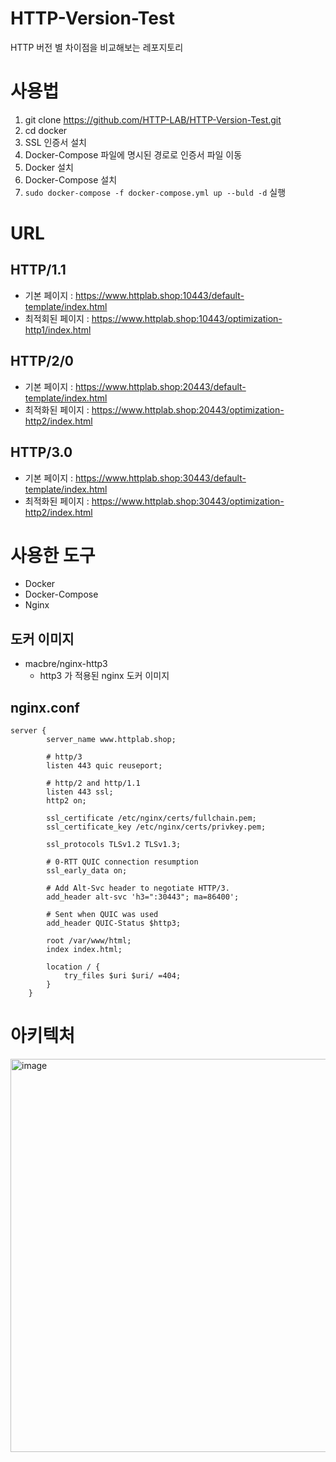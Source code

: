 # HTTP-Version-Test
HTTP 버전 별 차이점을 비교해보는 레포지토리



# 사용법
1. git clone https://github.com/HTTP-LAB/HTTP-Version-Test.git
2. cd docker
4. SSL 인증서 설치
5. Docker-Compose 파일에 명시된 경로로 인증서 파일 이동
6. Docker 설치
7. Docker-Compose 설치
8. `sudo docker-compose -f docker-compose.yml up --buld -d` 실행



# URL
## HTTP/1.1
- 기본 페이지 : https://www.httplab.shop:10443/default-template/index.html
- 최적회된 페이지 : https://www.httplab.shop:10443/optimization-http1/index.html
## HTTP/2/0
- 기본 페이지 : https://www.httplab.shop:20443/default-template/index.html
- 최적화된 페이지 : https://www.httplab.shop:20443/optimization-http2/index.html
## HTTP/3.0
- 기본 페이지 : https://www.httplab.shop:30443/default-template/index.html
- 최적화된 페이지 : https://www.httplab.shop:30443/optimization-http2/index.html

# 사용한 도구
- Docker
- Docker-Compose
- Nginx

## 도커 이미지
- macbre/nginx-http3
  - http3 가 적용된 nginx 도커 이미지

## nginx.conf
```shell
server {
        server_name www.httplab.shop;

        # http/3
        listen 443 quic reuseport;

        # http/2 and http/1.1
        listen 443 ssl;
        http2 on;

        ssl_certificate /etc/nginx/certs/fullchain.pem;
        ssl_certificate_key /etc/nginx/certs/privkey.pem;

        ssl_protocols TLSv1.2 TLSv1.3;

        # 0-RTT QUIC connection resumption
        ssl_early_data on;

        # Add Alt-Svc header to negotiate HTTP/3.
        add_header alt-svc 'h3=":30443"; ma=86400';

        # Sent when QUIC was used
        add_header QUIC-Status $http3;

        root /var/www/html;
        index index.html;

        location / {
            try_files $uri $uri/ =404;
        }
    }

```

# 아키텍처
<img width="1054" height="629" alt="image" src="https://github.com/user-attachments/assets/e9543317-d59f-400c-9a31-dff20793df37" />


